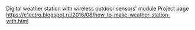 Digital weather station with wireless outdoor sensors' module
Project page https://e1ectro.blogspot.ru/2016/08/how-to-make-weather-station-with.html

